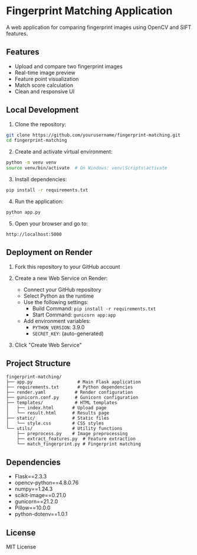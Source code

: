 # Fingerprint Matching Application

A web application for comparing fingerprint images using OpenCV and SIFT features.

## Features

- Upload and compare two fingerprint images
- Real-time image preview
- Feature point visualization
- Match score calculation
- Clean and responsive UI

## Local Development

1. Clone the repository:
```bash
git clone https://github.com/yourusername/fingerprint-matching.git
cd fingerprint-matching
```

2. Create and activate virtual environment:
```bash
python -m venv venv
source venv/bin/activate  # On Windows: venv\Scripts\activate
```

3. Install dependencies:
```bash
pip install -r requirements.txt
```

4. Run the application:
```bash
python app.py
```

5. Open your browser and go to:
```
http://localhost:5000
```

## Deployment on Render

1. Fork this repository to your GitHub account

2. Create a new Web Service on Render:
   - Connect your GitHub repository
   - Select Python as the runtime
   - Use the following settings:
     - Build Command: `pip install -r requirements.txt`
     - Start Command: `gunicorn app:app`
   - Add environment variables:
     - `PYTHON_VERSION`: 3.9.0
     - `SECRET_KEY`: (auto-generated)

3. Click "Create Web Service"

## Project Structure

```
fingerprint-matching/
├── app.py                 # Main Flask application
├── requirements.txt       # Python dependencies
├── render.yaml           # Render configuration
├── gunicorn.conf.py      # Gunicorn configuration
├── templates/            # HTML templates
│   ├── index.html       # Upload page
│   └── result.html      # Results page
├── static/              # Static files
│   └── style.css        # CSS styles
└── utils/               # Utility functions
    ├── preprocess.py    # Image preprocessing
    ├── extract_features.py  # Feature extraction
    └── match_fingerprint.py # Fingerprint matching
```

## Dependencies

- Flask==2.3.3
- opencv-python==4.8.0.76
- numpy==1.24.3
- scikit-image==0.21.0
- gunicorn==21.2.0
- Pillow==10.0.0
- python-dotenv==1.0.1

## License

MIT License 
